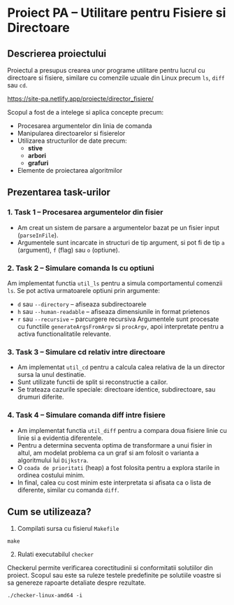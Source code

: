 # Proiect PA – Utilitare pentru Fisiere si Directoare

## Descrierea proiectului

Proiectul a presupus crearea unor programe utilitare pentru lucrul cu directoare si fisiere, similare cu comenzile uzuale din Linux precum `ls`, `diff` sau `cd`.

https://site-pa.netlify.app/proiecte/director_fisiere/

Scopul a fost de a intelege si aplica concepte precum:
- Procesarea argumentelor din linia de comanda
- Manipularea directoarelor si fisierelor
- Utilizarea structurilor de date precum:
  - **stive**
  - **arbori**
  - **grafuri**
- Elemente de proiectarea algoritmilor

## Prezentarea task-urilor

### 1. Task 1 – Procesarea argumentelor din fisier
  - Am creat un sistem de parsare a argumentelor bazat pe un fisier input (`parseInFile`).
  - Argumentele sunt incarcate in structuri de tip argument, si pot fi de tip `a` (argument), `f` (flag) sau `o` (optiune).

### 2. Task 2 – Simulare comanda ls cu optiuni
  Am implementat functia `util_ls` pentru a simula comportamentul comenzii `ls`.
  Se pot activa urmatoarele optiuni prin argumente:
  - `d` sau `--directory` – afiseaza subdirectoarele
  - `h` sau `--human-readable` – afiseaza dimensiunile in format prietenos
  - `r` sau `--recursive` – parcurgere recursiva
  Argumentele sunt procesate cu functiile `generateArgsFromArgv` si `procArgv`, apoi interpretate pentru a activa functionalitatile relevante.

### 3. Task 3 – Simulare cd relativ intre directoare
 - Am implementat `util_cd` pentru a calcula calea relativa de la un director sursa la unul destinatie.
 - Sunt utilizate functii de split si reconstructie a cailor.
 - Se trateaza cazurile speciale: directoare identice, subdirectoare, sau drumuri diferite.

### 4. Task 4 – Simulare comanda diff intre fisiere
 - Am implementat functia `util_diff` pentru a compara doua fisiere linie cu linie si a evidentia diferentele.
 - Pentru a determina secventa optima de transformare a unui fisier in altul, am modelat problema ca un graf si am folosit o varianta a algoritmului lui `Dijkstra`.
 - O `coada de prioritati` (heap) a fost folosita pentru a explora starile in ordinea costului minim.
 - In final, calea cu cost minim este interpretata si afisata ca o lista de diferente, similar cu comanda `diff`.

## Cum se utilizeaza?
1. Compilati sursa cu fisierul `Makefile`
```
make
```
2. Rulati executabilul `checker`

Checkerul permite verificarea corectitudinii si conformitatii solutiilor din proiect. Scopul sau este sa ruleze testele predefinite pe solutiile voastre si sa genereze rapoarte detaliate despre rezultate.

```
./checker-linux-amd64 -i
```
